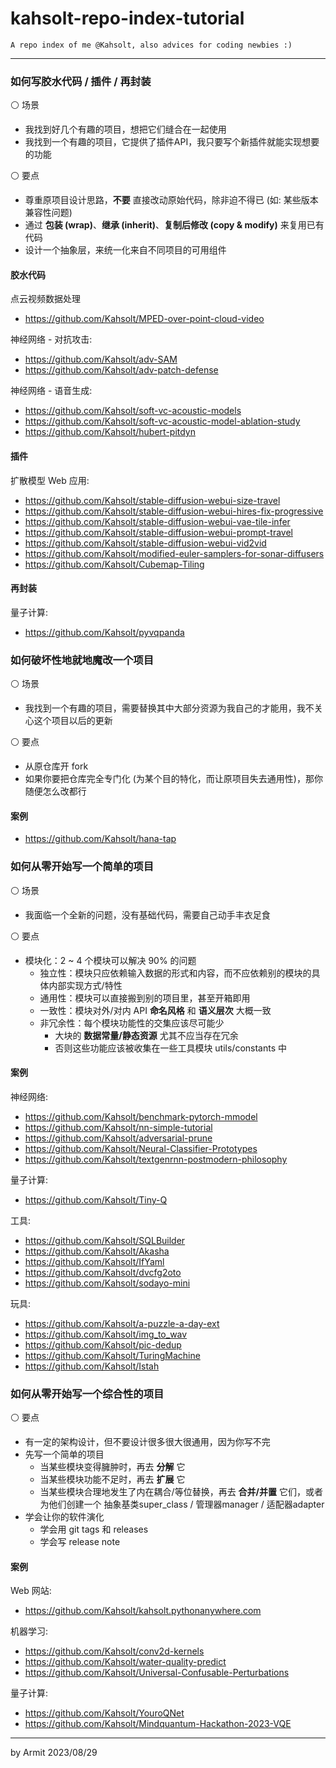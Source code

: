 # kahsolt-repo-index-tutorial

    A repo index of me @Kahsolt, also advices for coding newbies :)

----

### 如何写胶水代码 / 插件 / 再封装

⚪ 场景

- 我找到好几个有趣的项目，想把它们缝合在一起使用
- 我找到一个有趣的项目，它提供了插件API，我只要写个新插件就能实现想要的功能

⚪ 要点

- 尊重原项目设计思路，**不要** 直接改动原始代码，除非迫不得已 (如: 某些版本兼容性问题)
- 通过 **包装 (wrap)**、**继承 (inherit)**、**复制后修改 (copy & modify)** 来复用已有代码
- 设计一个抽象层，来统一化来自不同项目的可用组件

#### 胶水代码

点云视频数据处理

- https://github.com/Kahsolt/MPED-over-point-cloud-video

神经网络 - 对抗攻击:

- https://github.com/Kahsolt/adv-SAM
- https://github.com/Kahsolt/adv-patch-defense

神经网络 - 语音生成:

- https://github.com/Kahsolt/soft-vc-acoustic-models
- https://github.com/Kahsolt/soft-vc-acoustic-model-ablation-study
- https://github.com/Kahsolt/hubert-pitdyn

#### 插件

扩散模型 Web 应用:

- https://github.com/Kahsolt/stable-diffusion-webui-size-travel
- https://github.com/Kahsolt/stable-diffusion-webui-hires-fix-progressive
- https://github.com/Kahsolt/stable-diffusion-webui-vae-tile-infer
- https://github.com/Kahsolt/stable-diffusion-webui-prompt-travel
- https://github.com/Kahsolt/stable-diffusion-webui-vid2vid
- https://github.com/Kahsolt/modified-euler-samplers-for-sonar-diffusers
- https://github.com/Kahsolt/Cubemap-Tiling

#### 再封装

量子计算:

- https://github.com/Kahsolt/pyvqpanda


### 如何破坏性地就地魔改一个项目

⚪ 场景

- 我找到一个有趣的项目，需要替换其中大部分资源为我自己的才能用，我不关心这个项目以后的更新

⚪ 要点

- 从原仓库开 fork
- 如果你要把仓库完全专门化 (为某个目的特化，而让原项目失去通用性)，那你随便怎么改都行

#### 案例

- https://github.com/Kahsolt/hana-tap


### 如何从零开始写一个简单的项目

⚪ 场景

- 我面临一个全新的问题，没有基础代码，需要自己动手丰衣足食

⚪ 要点

- 模块化：2 ~ 4 个模块可以解决 90% 的问题
  - 独立性：模块只应依赖输入数据的形式和内容，而不应依赖别的模块的具体内部实现方式/特性
  - 通用性：模块可以直接搬到别的项目里，甚至开箱即用
  - 一致性：模块对外/对内 API **命名风格** 和 **语义层次** 大概一致
  - 非冗余性：每个模块功能性的交集应该尽可能少
    - 大块的 **数据常量/静态资源** 尤其不应当存在冗余
    - 否则这些功能应该被收集在一些工具模块 utils/constants 中

#### 案例

神经网络:

- https://github.com/Kahsolt/benchmark-pytorch-mmodel
- https://github.com/Kahsolt/nn-simple-tutorial
- https://github.com/Kahsolt/adversarial-prune
- https://github.com/Kahsolt/Neural-Classifier-Prototypes
- https://github.com/Kahsolt/textgenrnn-postmodern-philosophy

量子计算:

- https://github.com/Kahsolt/Tiny-Q

工具:

- https://github.com/Kahsolt/SQLBuilder
- https://github.com/Kahsolt/Akasha
- https://github.com/Kahsolt/IfYaml
- https://github.com/Kahsolt/dvcfg2oto
- https://github.com/Kahsolt/sodayo-mini

玩具:

- https://github.com/Kahsolt/a-puzzle-a-day-ext
- https://github.com/Kahsolt/img_to_wav
- https://github.com/Kahsolt/pic-dedup
- https://github.com/Kahsolt/TuringMachine
- https://github.com/Kahsolt/Istah


### 如何从零开始写一个综合性的项目

⚪ 要点

- 有一定的架构设计，但不要设计很多很大很通用，因为你写不完
- 先写一个简单的项目
  - 当某些模块变得臃肿时，再去 **分解** 它
  - 当某些模块功能不足时，再去 **扩展** 它
  - 当某些模块合理地发生了内在耦合/等位替换，再去 **合并/并置** 它们，或者为他们创建一个 抽象基类super_class / 管理器manager / 适配器adapter
- 学会让你的软件演化
  - 学会用 git tags 和 releases
  - 学会写 release note

#### 案例

Web 网站:

- https://github.com/Kahsolt/kahsolt.pythonanywhere.com

机器学习:

- https://github.com/Kahsolt/conv2d-kernels
- https://github.com/Kahsolt/water-quality-predict
- https://github.com/Kahsolt/Universal-Confusable-Perturbations

量子计算:

- https://github.com/Kahsolt/YouroQNet
- https://github.com/Kahsolt/Mindquantum-Hackathon-2023-VQE

----
by Armit
2023/08/29 
